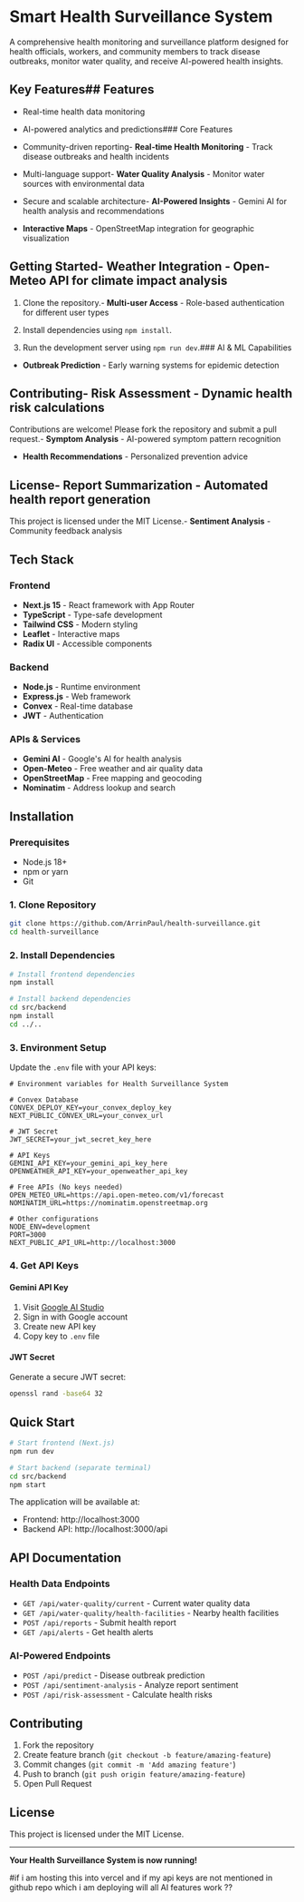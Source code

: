 # Smart Health Surveillance System

A comprehensive health monitoring and surveillance platform designed for health officials, workers, and community members to track disease outbreaks, monitor water quality, and receive AI-powered health insights.



## Key Features## Features

- Real-time health data monitoring

- AI-powered analytics and predictions### Core Features

- Community-driven reporting- **Real-time Health Monitoring** - Track disease outbreaks and health incidents

- Multi-language support- **Water Quality Analysis** - Monitor water sources with environmental data

- Secure and scalable architecture- **AI-Powered Insights** - Gemini AI for health analysis and recommendations

- **Interactive Maps** - OpenStreetMap integration for geographic visualization

## Getting Started- **Weather Integration** - Open-Meteo API for climate impact analysis

1. Clone the repository.- **Multi-user Access** - Role-based authentication for different user types

2. Install dependencies using `npm install`.

3. Run the development server using `npm run dev`.### AI & ML Capabilities

- **Outbreak Prediction** - Early warning systems for epidemic detection

## Contributing- **Risk Assessment** - Dynamic health risk calculations

Contributions are welcome! Please fork the repository and submit a pull request.- **Symptom Analysis** - AI-powered symptom pattern recognition

- **Health Recommendations** - Personalized prevention advice

## License- **Report Summarization** - Automated health report generation

This project is licensed under the MIT License.- **Sentiment Analysis** - Community feedback analysis

##  Tech Stack

### Frontend
- **Next.js 15** - React framework with App Router
- **TypeScript** - Type-safe development
- **Tailwind CSS** - Modern styling
- **Leaflet** - Interactive maps
- **Radix UI** - Accessible components

### Backend
- **Node.js** - Runtime environment
- **Express.js** - Web framework
- **Convex** - Real-time database
- **JWT** - Authentication

### APIs & Services
- **Gemini AI** - Google's AI for health analysis
- **Open-Meteo** - Free weather and air quality data
- **OpenStreetMap** - Free mapping and geocoding
- **Nominatim** - Address lookup and search

## Installation

### Prerequisites
- Node.js 18+ 
- npm or yarn
- Git

### 1. Clone Repository
```bash
git clone https://github.com/ArrinPaul/health-surveillance.git
cd health-surveillance
```

### 2. Install Dependencies
```bash
# Install frontend dependencies
npm install

# Install backend dependencies
cd src/backend
npm install
cd ../..
```

### 3. Environment Setup
Update the `.env` file with your API keys:

```env
# Environment variables for Health Surveillance System

# Convex Database
CONVEX_DEPLOY_KEY=your_convex_deploy_key
NEXT_PUBLIC_CONVEX_URL=your_convex_url

# JWT Secret
JWT_SECRET=your_jwt_secret_key_here

# API Keys
GEMINI_API_KEY=your_gemini_api_key_here
OPENWEATHER_API_KEY=your_openweather_api_key

# Free APIs (No keys needed)
OPEN_METEO_URL=https://api.open-meteo.com/v1/forecast
NOMINATIM_URL=https://nominatim.openstreetmap.org

# Other configurations
NODE_ENV=development
PORT=3000
NEXT_PUBLIC_API_URL=http://localhost:3000
```

### 4. Get API Keys

#### Gemini API Key
1. Visit [Google AI Studio](https://makersuite.google.com/app/apikey)
2. Sign in with Google account
3. Create new API key
4. Copy key to `.env` file

#### JWT Secret
Generate a secure JWT secret:
```bash
openssl rand -base64 32
```

##  Quick Start

```bash
# Start frontend (Next.js)
npm run dev

# Start backend (separate terminal)
cd src/backend
npm start
```

The application will be available at:
- Frontend: http://localhost:3000
- Backend API: http://localhost:3000/api

##  API Documentation

### Health Data Endpoints
- `GET /api/water-quality/current` - Current water quality data
- `GET /api/water-quality/health-facilities` - Nearby health facilities
- `POST /api/reports` - Submit health report
- `GET /api/alerts` - Get health alerts

### AI-Powered Endpoints
- `POST /api/predict` - Disease outbreak prediction
- `POST /api/sentiment-analysis` - Analyze report sentiment
- `POST /api/risk-assessment` - Calculate health risks

##  Contributing

1. Fork the repository
2. Create feature branch (`git checkout -b feature/amazing-feature`)
3. Commit changes (`git commit -m 'Add amazing feature'`)
4. Push to branch (`git push origin feature/amazing-feature`)
5. Open Pull Request

##  License

This project is licensed under the MIT License.

---

**Your Health Surveillance System is now running!**


#if i am hosting this into vercel and if my api keys are not mentioned in github repo which i am deploying 
will all AI features work ??